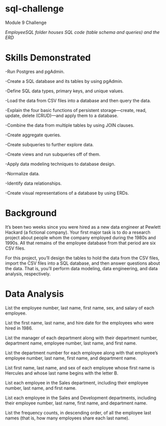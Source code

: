 # sql-challenge
Module 9 Challenge

*EmployeeSQL folder houses SQL code (table schema and queries) and the ERD*

# Skills Demonstrated

-Run Postgres and pgAdmin.

-Create a SQL database and its tables by using pgAdmin.

-Define SQL data types, primary keys, and unique values.

-Load the data from CSV files into a database and then query the data.

-Explain the four basic functions of persistent storage—create, read, update, delete (CRUD)—and apply them to a database.

-Combine the data from multiple tables by using JOIN clauses.

-Create aggregate queries.

-Create subqueries to further explore data.

-Create views and run subqueries off of them.

-Apply data modeling techniques to database design.

-Normalize data.

-Identify data relationships.

-Create visual representations of a database by using ERDs.

# Background
It’s been two weeks since you were hired as a new data engineer at Pewlett Hackard (a fictional company). Your first major task is to do a research project about people whom the company employed during the 1980s and 1990s. All that remains of the employee database from that period are six CSV files.

For this project, you’ll design the tables to hold the data from the CSV files, import the CSV files into a SQL database, and then answer questions about the data. That is, you’ll perform data modeling, data engineering, and data analysis, respectively.

# Data Analysis
List the employee number, last name, first name, sex, and salary of each employee.

List the first name, last name, and hire date for the employees who were hired in 1986.

List the manager of each department along with their department number, department name, employee number, last name, and first name.

List the department number for each employee along with that employee’s employee number, last name, first name, and department name.

List first name, last name, and sex of each employee whose first name is Hercules and whose last name begins with the letter B.

List each employee in the Sales department, including their employee number, last name, and first name.

List each employee in the Sales and Development departments, including their employee number, last name, first name, and department name.

List the frequency counts, in descending order, of all the employee last names (that is, how many employees share each last name).
